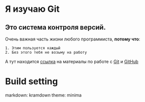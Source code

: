 # Я изучаю Git
## Это система контроля версий.

Очень важная часть жизни любого программиста, **потому что**:

    1. Этим пользуется каждый
    2. Без этого тебя не возьму на работу

А тут находится [ссылка](https://github.com/netology-code/guides/blob/master/git-basics/GitMaterialsAll.md) на материалы по работе с [Git](https://git-scm.com/) и [GitHub](https://github.com/) 
# Build setting
markdown: kramdown
theme: minima